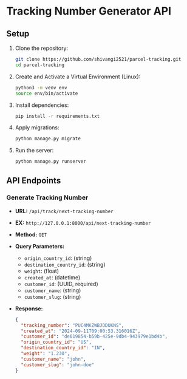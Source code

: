 # Tracking Number Generator API

## Setup

1. Clone the repository:

    ```bash
    git clone https://github.com/shivangi2521/parcel-tracking.git
    cd parcel-tracking
    ```
  
2. Create and Activate a Virtual Environment (Linux):
   
    ```bash
    python3 -m venv env
    source env/bin/activate
    ```


3. Install dependencies:

    ```bash
    pip install -r requirements.txt
    ```

4. Apply migrations:

    ```bash
    python manage.py migrate
    ```

5. Run the server:

    ```bash
    python manage.py runserver
    ```

## API Endpoints

### Generate Tracking Number

- **URL:** `/api/track/next-tracking-number`
- **EX:** `http://127.0.0.1:8000/api/next-tracking-number`
- **Method:** `GET`
- **Query Parameters:**
  - `origin_country_id`: (string)
  - `destination_country_id`: (string)
  - `weight`: (float)
  - `created_at`: (datetime)
  - `customer_id`: (UUID, required)
  - `customer_name`: (string)
  - `customer_slug`: (string)

- **Response:**
  ```json
  {
    "tracking_number": "PUC4MKZWBJDDUKNS",
    "created_at": "2024-09-11T09:00:53.316016Z",
    "customer_id": "de619854-b59b-425e-9db4-943979e1bd4b",
    "origin_country_id": "US",
    "destination_country_id": "IN",
    "weight": "1.230",
    "customer_name": "john",
    "customer_slug": "john-doe"
  }
